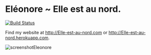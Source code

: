 Eléonore ~ Elle est au nord.
============================

[![Build Status](https://travis-ci.org/Eleonore9/Elle-est-au-nord.svg?branch=master)](https://travis-ci.org/Eleonore9/Elle-est-au-nord)

Find my website at <http://Elle-est-au-nord.com> or <http://Elle-est-au-nord.herokuapp.com>.

![screenshotEleonore](https://raw.github.com/Eleonore9/Elle-est-au-nord/master/static/img/new_site.png)
